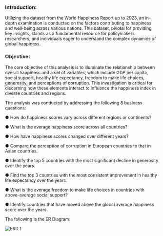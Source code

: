 ### Introduction:

Utilizing the dataset from the World Happiness Report up to 2023, an in-depth examination is conducted on the factors contributing to happiness and well-being across various nations. This dataset, pivotal for providing key insights, stands as a fundamental resource for policymakers, researchers, and individuals eager to understand the complex dynamics of global happiness.

### Objective:

The core objective of this analysis is to illuminate the relationship between overall happiness and a set of variables, which include GDP per capita, social support, healthy life expectancy, freedom to make life choices, generosity, and perceptions of corruption. This investigation is critical for discerning how these elements interact to influence the happiness index in diverse countries and regions. 

The analysis was conducted by addressing the following 8 business questions:

● How do happiness scores vary across different regions or continents?

● What is the average happiness score across all countries? 

● How have happiness scores changed over different years?

● Compare the perception of corruption in European countries to that in Asian countries.

● Identify the top 5 countries with the most significant decline in generosity over the years.

● Find the top 3 countries with the most consistent improvement in healthy life expectancy over the years.

● What is the average freedom to make life choices in countries with above-average social support?

● Identify countries that have moved above the global average happiness score over the years.


The following is the ER Diagram: 


![ERD 1](https://github.com/Sadhanha/World-Happiness-Report/assets/156174697/1945e432-2aa9-49e6-9f3d-ae576db42468)
